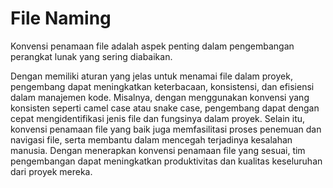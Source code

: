 # File Naming 

Konvensi penamaan file adalah aspek penting dalam pengembangan perangkat lunak yang sering diabaikan. 

Dengan memiliki aturan yang jelas untuk menamai file dalam proyek, pengembang dapat meningkatkan keterbacaan, konsistensi, dan efisiensi dalam manajemen kode. Misalnya, dengan menggunakan konvensi yang konsisten seperti camel case atau snake case, pengembang dapat dengan cepat mengidentifikasi jenis file dan fungsinya dalam proyek. Selain itu, konvensi penamaan file yang baik juga memfasilitasi proses penemuan dan navigasi file, serta membantu dalam mencegah terjadinya kesalahan manusia. Dengan menerapkan konvensi penamaan file yang sesuai, tim pengembangan dapat meningkatkan produktivitas dan kualitas keseluruhan dari proyek mereka.
